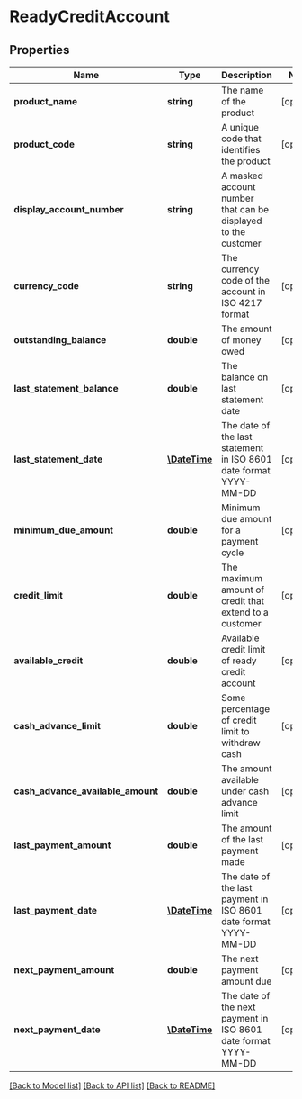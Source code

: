# ReadyCreditAccount

## Properties
Name | Type | Description | Notes
------------ | ------------- | ------------- | -------------
**product_name** | **string** | The name of the product | [optional] 
**product_code** | **string** | A unique code that identifies the product | [optional] 
**display_account_number** | **string** | A masked account number that can be displayed to the customer | 
**currency_code** | **string** | The currency code of the account in ISO 4217 format | [optional] 
**outstanding_balance** | **double** | The amount of money owed | [optional] 
**last_statement_balance** | **double** | The balance on last statement date | [optional] 
**last_statement_date** | [**\DateTime**](\DateTime.md) | The date of the last statement in ISO 8601 date format YYYY-MM-DD | [optional] 
**minimum_due_amount** | **double** | Minimum due amount for a payment cycle | [optional] 
**credit_limit** | **double** | The maximum amount of credit that extend to a customer | [optional] 
**available_credit** | **double** | Available credit limit of ready credit account | [optional] 
**cash_advance_limit** | **double** | Some percentage of credit limit to withdraw cash | [optional] 
**cash_advance_available_amount** | **double** | The amount available under cash advance limit | [optional] 
**last_payment_amount** | **double** | The amount of the last payment made | [optional] 
**last_payment_date** | [**\DateTime**](\DateTime.md) | The date of the last payment in ISO 8601 date format YYYY-MM-DD | [optional] 
**next_payment_amount** | **double** | The next payment amount due | [optional] 
**next_payment_date** | [**\DateTime**](\DateTime.md) | The date of the next payment in ISO 8601 date format YYYY-MM-DD | [optional] 

[[Back to Model list]](../../README.md#documentation-for-models) [[Back to API list]](../../README.md#documentation-for-api-endpoints) [[Back to README]](../../README.md)

